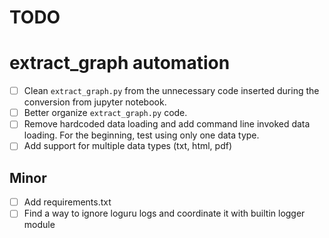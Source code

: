 # TODO

# extract_graph automation
- [ ] Clean `extract_graph.py` from the unnecessary code inserted during the conversion from jupyter notebook.
- [ ] Better organize `extract_graph.py` code.
- [ ] Remove hardcoded data loading and add command line invoked data loading.
      For the beginning, test using only one data type.
- [ ] Add support for multiple data types (txt, html, pdf)

## Minor
- [ ] Add requirements.txt
- [ ] Find a way to ignore loguru logs and coordinate it with builtin logger module